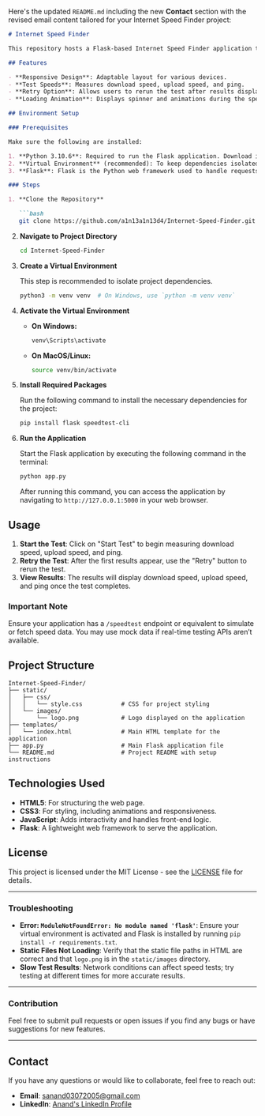 Here's the updated `README.md` including the new **Contact** section with the revised email content tailored for your Internet Speed Finder project:

```markdown
# Internet Speed Finder

This repository hosts a Flask-based Internet Speed Finder application that provides a simple user interface to test download speed, upload speed, and ping. The application is responsive, has loading animations, and allows users to retry the test without refreshing the page.

## Features

- **Responsive Design**: Adaptable layout for various devices.
- **Test Speeds**: Measures download speed, upload speed, and ping.
- **Retry Option**: Allows users to rerun the test after results display.
- **Loading Animation**: Displays spinner and animations during the speed test.

## Environment Setup

### Prerequisites

Make sure the following are installed:

1. **Python 3.10.6**: Required to run the Flask application. Download it from [Python's official website](https://www.python.org/downloads/release/python-3106/).
2. **Virtual Environment** (recommended): To keep dependencies isolated.
3. **Flask**: Flask is the Python web framework used to handle requests.

### Steps

1. **Clone the Repository**

   ```bash
   git clone https://github.com/a1n13a1n13d4/Internet-Speed-Finder.git
   ```

2. **Navigate to Project Directory**

   ```bash
   cd Internet-Speed-Finder
   ```

3. **Create a Virtual Environment**

   This step is recommended to isolate project dependencies.

   ```bash
   python3 -m venv venv  # On Windows, use `python -m venv venv`
   ```

4. **Activate the Virtual Environment**

   - **On Windows:**

     ```bash
     venv\Scripts\activate
     ```

   - **On MacOS/Linux:**

     ```bash
     source venv/bin/activate
     ```

5. **Install Required Packages**

   Run the following command to install the necessary dependencies for the project:

   ```bash
   pip install flask speedtest-cli
   ```

6. **Run the Application**

   Start the Flask application by executing the following command in the terminal:

   ```bash
   python app.py
   ```

   After running this command, you can access the application by navigating to `http://127.0.0.1:5000` in your web browser.

## Usage

1. **Start the Test**: Click on "Start Test" to begin measuring download speed, upload speed, and ping.
2. **Retry the Test**: After the first results appear, use the "Retry" button to rerun the test.
3. **View Results**: The results will display download speed, upload speed, and ping once the test completes.

### Important Note

Ensure your application has a `/speedtest` endpoint or equivalent to simulate or fetch speed data. You may use mock data if real-time testing APIs aren’t available.

## Project Structure

```plaintext
Internet-Speed-Finder/
├── static/
│   ├── css/
│   │   └── style.css           # CSS for project styling
│   └── images/
│       └── logo.png            # Logo displayed on the application
├── templates/
│   └── index.html              # Main HTML template for the application
├── app.py                      # Main Flask application file
└── README.md                   # Project README with setup instructions
```

## Technologies Used

- **HTML5**: For structuring the web page.
- **CSS3**: For styling, including animations and responsiveness.
- **JavaScript**: Adds interactivity and handles front-end logic.
- **Flask**: A lightweight web framework to serve the application.

## License

This project is licensed under the MIT License - see the [LICENSE](LICENSE) file for details.

---

### Troubleshooting

- **Error: `ModuleNotFoundError: No module named 'flask'`**: Ensure your virtual environment is activated and Flask is installed by running `pip install -r requirements.txt`.
- **Static Files Not Loading**: Verify that the static file paths in HTML are correct and that `logo.png` is in the `static/images` directory.
- **Slow Test Results**: Network conditions can affect speed tests; try testing at different times for more accurate results.

---

### Contribution

Feel free to submit pull requests or open issues if you find any bugs or have suggestions for new features.

---

## Contact

If you have any questions or would like to collaborate, feel free to reach out:

- **Email**: [sanand03072005@gmail.com](mailto:sanand03072005@gmail.com?subject=Inquiry%20About%20Internet%20Speed%20Finder%20Project&body=Hi%20Anand,%0A%0AI'm%20interested%20in%20learning%20more%20about%20the%20Internet%20Speed%20Finder%20project%20you%20developed.%20I%20have%20some%20questions%20and%20would%20like%20to%20discuss%20potential%20collaborations.%0A%0AThank%20you!%0A%0ABest%20regards,%0A[Your%20Name])
- **LinkedIn**: [Anand's LinkedIn Profile](https://www.linkedin.com/in/anands37/)
